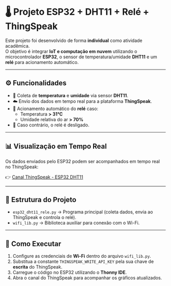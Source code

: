 # 🌡️ Projeto ESP32 + DHT11 + Relé + ThingSpeak

Este projeto foi desenvolvido de forma **individual** como atividade acadêmica.  
O objetivo é integrar **IoT e computação em nuvem** utilizando o microcontrolador **ESP32**, o sensor de temperatura/umidade **DHT11** e um **relé** para acionamento automático.

---

## ⚙️ Funcionalidades
- 📡 Coleta de **temperatura** e **umidade** via sensor **DHT11**.  
- ☁️ Envio dos dados em tempo real para a plataforma **ThingSpeak**.  
- 🔌 Acionamento automático do **relé** caso:
  - Temperatura **> 31°C**  
  - Umidade relativa do ar **> 70%**  
- 🔴 Caso contrário, o relé é desligado.  

---

## 📊 Visualização em Tempo Real
Os dados enviados pelo ESP32 podem ser acompanhados em tempo real no ThingSpeak:  

👉 [Canal ThingSpeak - ESP32 DHT11](https://thingspeak.mathworks.com/channels/3088655)

---

## 📂 Estrutura do Projeto
- `esp32_dht11_rele.py` → Programa principal (coleta dados, envia ao ThingSpeak e controla o relé).  
- `wifi_lib.py` → Biblioteca auxiliar para conexão com o Wi-Fi.  

---

## 🚀 Como Executar
1. Configure as credenciais de **Wi-Fi** dentro do arquivo `wifi_lib.py`.  
2. Substitua a constante `THINGSPEAK_WRITE_API_KEY` pela sua chave de **escrita** do ThingSpeak.  
3. Carregue o código no ESP32 utilizando o **Thonny IDE**.  
4. Abra o canal do ThingSpeak para acompanhar os gráficos atualizados. 
